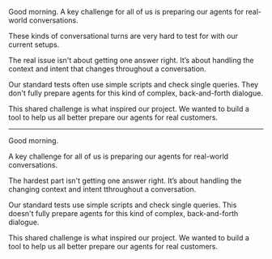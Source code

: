 Good morning. A key challenge for all of us is preparing our agents for real-world conversations.

<!-- This interaction shows here is a example of that challenge.  -->
These kinds of conversational turns are very hard to test for with our current setups.

The real issue isn't about getting one answer right. It’s about handling the context and intent that changes throughout a conversation.

Our standard tests often use simple scripts and check single queries. They don't fully prepare agents for this kind of complex, back-and-forth dialogue.

This shared challenge is what inspired our project. We wanted to build a tool to help us all better prepare our agents for real customers.

-------------------

Good morning.

A key challenge for all of us is preparing our agents for real-world conversations.

The hardest part isn't getting one answer right. It’s about handling the changing context and intent tthroughout a conversation.

Our standard tests use simple scripts and check single queries. This doesn't fully prepare agents for this kind of complex, back-and-forth dialogue.

This shared challenge is what inspired our project. We wanted to build a tool to help us all better prepare our agents for real customers.